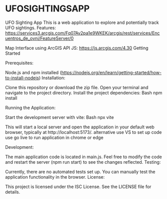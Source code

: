 # UFOSIGHTINGSAPP
UFO Sighting App
This is a web application to explore and potentially track UFO sightings.
Features: https://services3.arcgis.com/Fq07Av2pa1e9WKEK/arcgis/rest/services/Encuentros_de_ovni/FeatureServer/0

Map Interface using ArcGIS API JS: https://js.arcgis.com/4.30
Getting Started

Prerequisites:

Node.js and npm installed (https://nodejs.org/en/learn/getting-started/how-to-install-nodejs)
Installation:

Clone this repository or download the zip file.
Open your terminal and navigate to the project directory.
Install the project dependencies:
Bash
npm install

Running the Application:

Start the development server with vite:
Bash
npx vite

This will start a local server and open the application in your default web browser, typically at http://localhost:5173/.
alternative use VS to set up code use go live to run application in chrome or edge

Development:

The main application code is located in main.js.
Feel free to modify the code and restart the server (npm run start) to see the changes reflected.
Testing:

Currently, there are no automated tests set up. You can manually test the application functionality in the browser.
License:

This project is licensed under the ISC License. See the LICENSE file for details.
